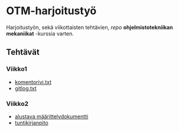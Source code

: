 # OTM-harjoitustyö

Harjoitustyön, sekä viikottaisten tehtävien, *repo* **ohjelmistotekniikan mekaniikat** -kurssia varten.


## Tehtävät
### Viikko1
* [komentorivi.txt](https://github.com/JoonaHa/OTM-harjoitustyo/blob/master/laskarit/viikko1/komentorivi.txt)
* [gitlog.txt](https://github.com/JoonaHa/OTM-harjoitustyo/blob/master/laskarit/viikko1/gitlog.txt)
### Viikko2
* [alustava määrittelydokumentti](https://github.com/JoonaHa/OTM-harjoitustyo/blob/master/dokumentointi/vaatimusmaarittely.md)
* [tuntikirjanpito](https://github.com/JoonaHa/OTM-harjoitustyo/blob/master/dokumentointi/tuntikirjanpito.md)
